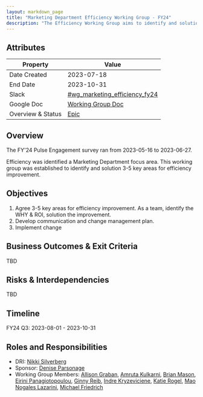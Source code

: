 ```yaml
---
layout: markdown_page
title: "Marketing Department Efficiency Working Group - FY24"
description: "The Efficiency Working Group aims to identify and solution 3-5 key areas for efficiency improvement within the Marketing Department."
---
```


## Attributes

| Property | Value |
|-|-|
| Date Created | 2023-07-18 |
| End Date | 2023-10-31 |
| Slack | [#wg_marketing_efficiency_fy24](https://gitlab.slack.com/archives/C05J8PTGF6K) |
| Google Doc | [Working Group Doc](https://docs.google.com/document/d/1-vZTwstweeJa_73nld_ABl8ar1h3ulVgylalZKtlp5g/edit#heading=h.mz0r2cgw3bv3)  |
| Overview & Status | [Epic](https://gitlab.com/groups/gitlab-com/marketing/-/epics/4199) |

## Overview

The FY'24 Pulse Engagement survey ran from 2023-05-16 to 2023-06-27.

Efficiency was identified a Marketing Department focus area. This working group was established to identify and solution 3-5 key areas for efficiency improvement.

## Objectives 

1. Agree 3-5 key areas for efficiency improvement. As a team, identify the WHY & ROI, solution the improvement.
2. Develop communication and change management plan.
3. Implement change

## Business Outcomes & Exit Criteria

TBD

## Risks & Interdependencies

TBD

## Timeline

FY24 Q3: 2023-08-01 - 2023-10-31

## Roles and Responsibilities
- DRI: [Nikki Silverberg](https://gitlab.com/nikkiroth)
- Sponsor: [Denise Parsonage](https://gitlab.com/dparsonage)
- Working Group Members: [Allison Graban](https://gitlab.com/agraban), [Amruta Kulkarni](https://gitlab.com/akulks), [Brian Mason](https://gitlab.com/brianmason), [Eirini Panagiotopoulou](https://gitlab.com/eirinipan), [Ginny Reib](https://gitlab.com/Greib), [Indre Kryzeviciene](https://gitlab.com/ikryzeviciene), [Katie Rogel](https://gitlab.com/krogel), [Mao Nogales Lazarini](https://gitlab.com/mnogales),  [Michael Friedrich](https://gitlab.com/dnsmichi)
